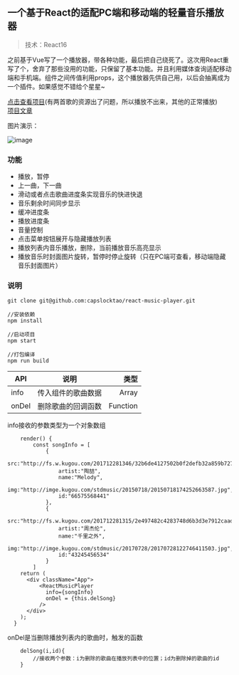 ## 一个基于React的适配PC端和移动端的轻量音乐播放器

> 技术：React16

之前基于Vue写了一个播放器，带各种功能，最后把自己绕死了。这次用React重写了个，舍弃了那些没用的功能，只保留了基本功能。并且利用媒体查询适配移动端和手机端。组件之间传值利用props，这个播放器先供自己用，以后会抽离成为一个插件。如果感觉不错给个星星~

[点击查看项目](http://www.wwwprince.cn/build/index.html)(有两首歌的资源出了问题，所以播放不出来，其他的正常播放)</br>
[项目文章](https://segmentfault.com/a/1190000012628577)

图片演示：

![image](https://github.com/capslocktao/react-music-player/blob/master/show.gif)

### 功能
 * 播放，暂停
 * 上一曲，下一曲
 * 滑动或者点击歌曲进度条实现音乐的快进快退
 * 音乐剩余时间同步显示
 * 缓冲进度条
 * 播放进度条
 * 音量控制
 * 点击菜单按钮展开与隐藏播放列表
 * 播放列表内音乐播放，删除，当前播放音乐高亮显示
 * 播放音乐时封面图片旋转，暂停时停止旋转（只在PC端可查看，移动端隐藏音乐封面图片）


### 说明
```
git clone git@github.com:capslocktao/react-music-player.git

//安装依赖
npm install

//启动项目
npm start

//打包编译
npm run build
```

| API           | 说明               | 类型      |
| ------------- |:------------------:| --------:|
| info          | 传入组件的歌曲数据    | Array    |
| onDel         | 删除歌曲的回调函数    | Function |

info接收的参数类型为一个对象数组
```
    render() {
        const songInfo = [
            {
                src:"http://fs.w.kugou.com/201712281346/32b6de4127502b0f2defb32a859b7278/G048/M00/1B/0F/EJQEAFYl4ZuAUSEVAEIa293rBH4619.mp3",
                artist:"陶喆",
                name:"Melody",
                img:"http://imge.kugou.com/stdmusic/20150718/20150718174252663587.jpg",
                id:"66575568441"
            },
            {
                src:"http://fs.w.kugou.com/201712281315/2e497482c4283748d6b3d3e7912caada/G010/M07/1F/1D/qoYBAFUKLG2AFwOuAD6hYqqxfPE635.mp3",
                artist:"周杰伦",
                name:"千里之外",
                img:"http://imge.kugou.com/stdmusic/20170728/20170728122746411503.jpg",
                id:"43245456534"
            }
        ]
    return (
      <div className="App">
          <ReactMusicPlayer
            info={songInfo}
            onDel = {this.delSong}
          />
      </div>
    );
  }
```
onDel是当删除播放列表内的歌曲时，触发的函数
```
    delSong(i,id){
        //接收两个参数：i为删除的歌曲在播放列表中的位置；id为删除掉的歌曲的id
    }
```
